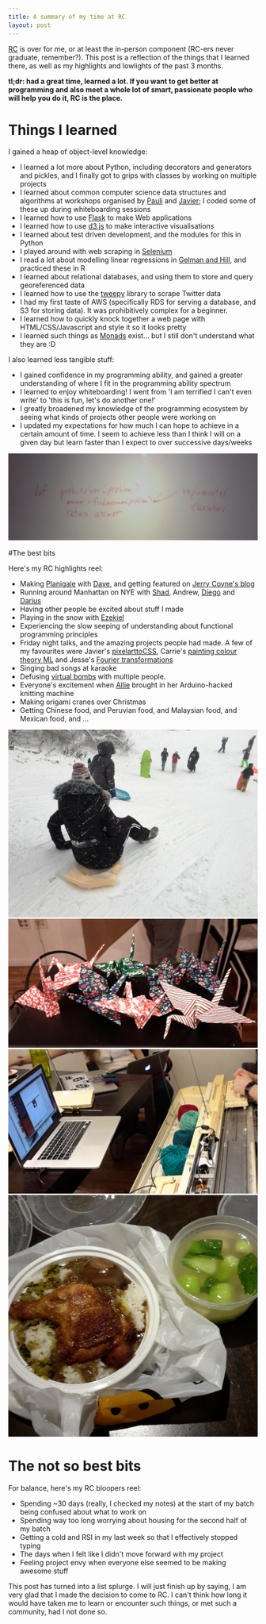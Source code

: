 ```yaml
---
title: A summary of my time at RC
layout: post
---
```


[RC](https://www.recurse.com/) is over for me, or at least the in-person component (RC-ers never graduate, remember?). This post is a reflection of the things that I learned there, as well as my highlights and lowlights of the past 3 months.

**tl;dr: had a great time, learned a lot. If you want to get better at programming and also meet a whole lot of smart, passionate people who will help you do it, RC is the place.**

# Things I learned

I gained a heap of object-level knowledge:

- I learned a lot more about Python, including decorators and generators and pickles, and I finally got to grips with classes by working on multiple projects
- I learned about common computer science data structures and algorithms at workshops organised by [Pauli](https://github.com/marfarma) and [Javier](http://www.jvrpath.com/); I coded some of these up during whiteboarding sessions
- I learned how to use [Flask](http://flask.pocoo.org/) to make Web applications
- I learned how to use [d3.js](https://d3js.org/) to make interactive visualisations
- I learned about test driven development, and the modules for this in Python
- I played around with web scraping in [Selenium](http://www.seleniumhq.org/)
- I read a lot about modelling linear regressions in [Gelman and Hill](http://www.stat.columbia.edu/~gelman/arm/), and practiced these in R
- I learned about relational databases, and using them to store and query georeferenced data
- I learned  how to use the [tweepy](http://www.tweepy.org/) library to scrape Twitter data
- I had my first taste of AWS (specifically RDS for serving a database, and S3 for storing data). It was prohibitively complex for a beginner.
- I learned how to quickly knock together a web page with HTML/CSS/Javascript and style it so it looks pretty
- I learned such things as [Monads](https://en.wikipedia.org/wiki/Monad_(functional_programming)) exist... but I still don't understand what they are :D

I also learned less tangible stuff:

- I gained confidence in my programming ability, and gained a greater understanding of where I fit in the programming ability spectrum
- I learned to enjoy whiteboarding! I went from 'I am terrified I can't even write' to 'this is fun, let's do another one!'
- I greatly broadened my knowledge of the programming ecosystem by seeing what kinds of projects other people were working on
- I updated my expectations for how much I can hope to achieve in a certain amount of time. I seem to achieve less than I think I will on a given day but learn faster than I expect to over successive days/weeks

<img src="https://raw.githubusercontent.com/linbug/linbug.github.io/master/_downloads/bad_code.jpg" title="Universal solution" style="height: auto;margin: 0 auto;"/>

#The best bits

Here's my RC highlights reel:

- Making [Planigale](http://planigale.dvndrsn.com/) with [Dave](http://dvndrsn.com/), and getting featured on [Jerry Coyne's blog](https://whyevolutionistrue.wordpress.com/2016/01/11/a-fun-and-educational-wildlife-quiz/)
- Running around Manhattan on NYE with [Shad](https://github.com/Shadhopson), Andrew, [Diego](http://cestdiego.github.io/) and [Darius](http://wry.me/)
- Having other people be excited about stuff I made
- Playing in the snow with [Ezekiel](http://www.tehgeekmeister.com/)
- Experiencing the slow seeping of understanding about functional programming principles
- Friday night talks, and the amazing projects people had made. A few of my favourites were Javier's [pixelarttoCSS](http://pixelart-to-css-react.herokuapp.com/), Carrie's [painting colour theory ML](http://www.carriesmith.ca/recurse/monet/Monet.html) and Jesse's [Fourier transformations](https://github.com/jtgonz/fourier-sketchpad)
- Singing bad songs at karaoke
- Defusing [virtual bombs](http://www.keeptalkinggame.com/) with multiple people.
- Everyone's excitement when [Allie](http://alliejon.es/) brought in her Arduino-hacked knitting machine
- Making origami cranes over Christmas
- Getting Chinese food, and Peruvian food, and Malaysian food, and Mexican food, and ...

<img src="https://raw.githubusercontent.com/linbug/linbug.github.io/master/_downloads/snow.jpg" title="Snowday!" style="height: auto;margin: 0 auto;"/>
<img src="https://raw.githubusercontent.com/linbug/linbug.github.io/master/_downloads/origami.jpg" title="Cranes" style="height: auto;margin: 0 auto;"/>
<img src="https://raw.githubusercontent.com/linbug/linbug.github.io/master/_downloads/knitting_machine.jpg" title="Knitwit" style="height: auto;margin: 0 auto;"/>
<img src="https://raw.githubusercontent.com/linbug/linbug.github.io/master/_downloads/maywah.jpg" title="Maywah chicken over rice" style="height: auto;margin: 0 auto;"/>


# The not so best bits

For balance, here's my RC bloopers reel:

- Spending ~30 days (really, I checked my notes) at the start of my batch being confused about what to work on
- Spending way too long worrying about housing for the second half of my batch
- Getting a cold and RSI in my last week so that I effectively stopped typing
- The days when I felt like I didn't move forward with my project
- Feeling project envy when everyone else seemed to be making awesome stuff

This post has turned into a list splurge. I will just finish up by saying, I am very glad that I made the decision to come to RC. I can't think how long it would have taken me to learn or encounter such things, or met such a community, had I not done so.

